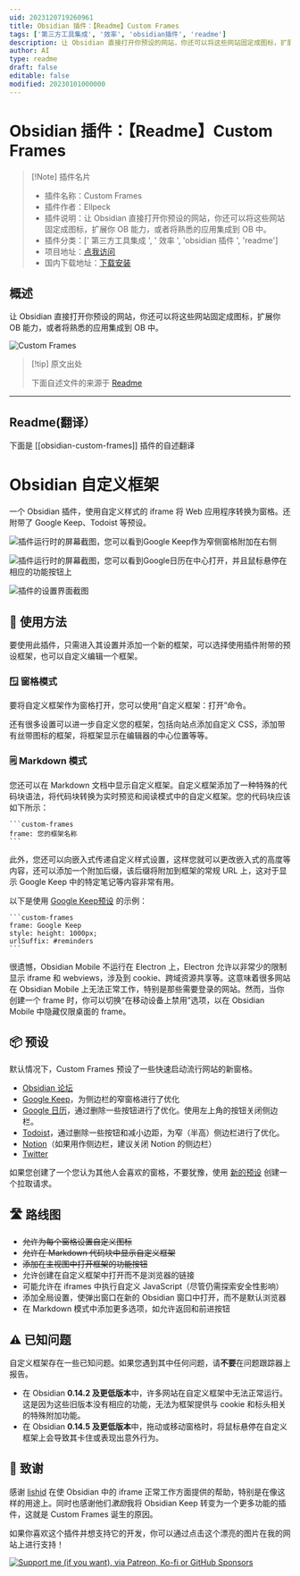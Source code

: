 ```yaml
---
uid: 2023120719260961
title: Obsidian 插件：【Readme】Custom Frames
tags: ['第三方工具集成', '效率', 'obsidian插件', 'readme']
description: 让 Obsidian 直接打开你预设的网站，你还可以将这些网站固定成图标，扩展你OB能力，或者将熟悉的应用集成到OB中。
author: AI
type: readme
draft: false
editable: false
modified: 20230101000000
---
```


# Obsidian 插件：【Readme】Custom Frames

> [!Note] 插件名片
> - 插件名称：Custom Frames
> - 插件作者：Ellpeck
> - 插件说明：让 Obsidian 直接打开你预设的网站，你还可以将这些网站固定成图标，扩展你 OB 能力，或者将熟悉的应用集成到 OB 中。
> - 插件分类：[' 第三方工具集成 ', ' 效率 ', 'obsidian 插件 ', 'readme']
> - 项目地址：[点我访问](https://github.com/Ellpeck/ObsidianCustomFrames)
> - 国内下载地址：[下载安装](https://pkmer.cn/products/plugin/pluginMarket/?obsidian-custom-frames)

## 概述

让 Obsidian 直接打开你预设的网站，你还可以将这些网站固定成图标，扩展你 OB 能力，或者将熟悉的应用集成到 OB 中。

![Custom Frames](https://cdn.pkmer.cn/covers/obsidian-custom-frames.PNG!pkmer)

> [!tip] 原文出处
>
>下面自述文件的来源于 [Readme](https://ghproxy.net/https://raw.githubusercontent.com/Ellpeck/ObsidianCustomFrames/master/README.md)
>

---

## Readme(翻译）

下面是 [[obsidian-custom-frames]] 插件的自述翻译

# Obsidian 自定义框架

一个 Obsidian 插件，使用自定义样式的 iframe 将 Web 应用程序转换为窗格。还附带了 Google Keep、Todoist 等预设。

![插件运行时的屏幕截图，您可以看到Google Keep作为窄侧窗格附加在右侧](https://cdn.pkmer.cn/covers/obsidian-custom-frames_1_0.png!pkmer)

![插件运行时的屏幕截图，您可以看到Google日历在中心打开，并且鼠标悬停在相应的功能按钮上](https://cdn.pkmer.cn/covers/obsidian-custom-frames_1_1.png!pkmer)

![插件的设置界面截图](https://cdn.pkmer.cn/covers/obsidian-custom-frames_1_2.png!pkmer)

## 🤔 使用方法

要使用此插件，只需进入其设置并添加一个新的框架，可以选择使用插件附带的预设框架，也可以自定义编辑一个框架。

### 🪟 窗格模式

要将自定义框架作为窗格打开，您可以使用“自定义框架：打开”命令。

还有很多设置可以进一步自定义您的框架，包括向站点添加自定义 CSS，添加带有丝带图标的框架，将框架显示在编辑器的中心位置等等。

### 🗒️ Markdown 模式

您还可以在 Markdown 文档中显示自定义框架。自定义框架添加了一种特殊的代码块语法，将代码块转换为实时预览和阅读模式中的自定义框架。您的代码块应该如下所示：

~~~
```custom-frames
frame: 您的框架名称
```
~~~

此外，您还可以向嵌入式传递自定义样式设置，这样您就可以更改嵌入式的高度等内容，还可以添加一个附加后缀，该后缀将附加到框架的常规 URL 上，这对于显示 Google Keep 中的特定笔记等内容非常有用。

以下是使用 [Google Keep预设](#-presets) 的示例：

~~~
```custom-frames
frame: Google Keep
style: height: 1000px;
urlSuffix: #reminders
```
~~~

很遗憾，Obsidian Mobile 不运行在 Electron 上，Electron 允许以非常少的限制显示 iframe 和 webviews，涉及到 cookie、跨域资源共享等。这意味着很多网站在 Obsidian Mobile 上无法正常工作，特别是那些需要登录的网站。然而，当你创建一个 frame 时，你可以切换“在移动设备上禁用”选项，以在 Obsidian Mobile 中隐藏仅限桌面的 frame。

## 📦 预设

默认情况下，Custom Frames 预设了一些快速启动流行网站的新窗格。

- [Obsidian 论坛](https://forum.obsidian.md/)
- [Google Keep](https://keep.google.com)，为侧边栏的窄窗格进行了优化
- [Google 日历](https://calendar.google.com/calendar/u/0/r/day)，通过删除一些按钮进行了优化。使用左上角的按钮关闭侧边栏。
- [Todoist](https://todoist.com)，通过删除一些按钮和减小边距，为窄（半高）侧边栏进行了优化。
- [Notion](https://www.notion.so/)（如果用作侧边栏，建议关闭 Notion 的侧边栏）
- [Twitter](https://twitter.com)

如果您创建了一个您认为其他人会喜欢的窗格，不要犹豫，使用 [新的预设](https://github.com/Ellpeck/ObsidianCustomFrames/blob/master/src/settings.ts#L5) 创建一个拉取请求。

## 🛣️ 路线图

- ~~允许为每个窗格设置自定义图标~~
- ~~允许在 Markdown 代码块中显示自定义框架~~
- ~~添加在主视图中打开框架的功能按钮~~
- 允许创建在自定义框架中打开而不是浏览器的链接
- 可能允许在 iframes 中执行自定义 JavaScript（尽管仍需探索安全性影响）
- 添加全局设置，使弹出窗口在新的 Obsidian 窗口中打开，而不是默认浏览器
- 在 Markdown 模式中添加更多选项，如允许返回和前进按钮

## ⚠️ 已知问题

自定义框架存在一些已知问题。如果您遇到其中任何问题，请**不要**在问题跟踪器上报告。

- 在 Obsidian **0.14.2 及更低版本**中，许多网站在自定义框架中无法正常运行。这是因为这些旧版本没有相应的功能，无法为框架提供与 cookie 和标头相关的特殊附加功能。
- 在 Obsidian **0.14.5 及更低版本**中，拖动或移动窗格时，将鼠标悬停在自定义框架上会导致其卡住或表现出意外行为。

## 🙏 致谢

感谢 [lishid](https://github.com/lishid) 在使 Obsidian 中的 iframe 正常工作方面提供的帮助，特别是在像这样的用途上。同时也感谢他们*激励*我将 Obsidian Keep 转变为一个更多功能的插件，这就是 Custom Frames 诞生的原因。

如果你喜欢这个插件并想支持它的开发，你可以通过点击这个漂亮的图片在我的网站上进行支持！

[![Support me (if you want), via Patreon, Ko-fi or GitHub Sponsors](https://ellpeck.de/res/generalsupport.png)](https://ellpeck.de/support)
